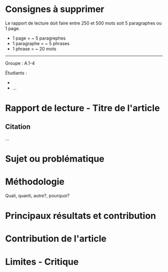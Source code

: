# Consignes à supprimer

Le rapport de lecture doit faire entre 250 et 500 mots soit 5 paragraphes ou 1 page.
- 1 page = ~ 5 paragrephes
- 1 paragraphe = ~ 5 phrases
- 1 phrase = ~ 20 mots

---
Groupe : A.1-4

Étudiants : 

- 
- ...

  
# Rapport de lecture - Titre de l'article

## Citation 

...

# Sujet ou problématique

# Méthodologie 

Quali, quanti, autre?, pourquoi?

# Principaux résultats et contribution

# Contribution de l'article

# Limites - Critique
